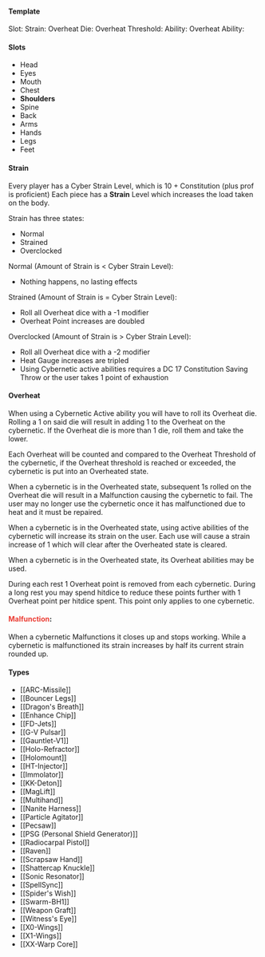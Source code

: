 #### Template
Slot: 
Strain:
Overheat Die:
Overheat Threshold: 
Ability:
Overheat Ability:
#### Slots
- Head
- Eyes
- Mouth
- Chest
- **Shoulders**
- Spine
- Back
- Arms
- Hands
- Legs
- Feet

#### Strain
Every player has a Cyber Strain Level, which is 10 + Constitution (plus prof is proficient) 
Each piece has a **Strain** Level which increases the load taken on the body. 

Strain has three states:
- Normal
- Strained
- Overclocked

Normal (Amount of Strain is < Cyber Strain Level):
- Nothing happens, no lasting effects

Strained (Amount of Strain is = Cyber Strain Level):
- Roll all Overheat dice with a -1 modifier
- Overheat Point increases are doubled

Overclocked (Amount of Strain is > Cyber Strain Level):
- Roll all Overheat dice with a -2 modifier
- Heat Gauge increases are tripled
- Using Cybernetic active abilities requires a DC 17 Constitution Saving Throw or the user takes 1 point of exhaustion




#### Overheat
When using a Cybernetic Active ability you will have to roll its Overheat die. Rolling a 1 on said die will result in adding 1 to the Overheat on the cybernetic. If the Overheat die is more than 1 die, roll them and take the lower.

Each Overheat will be counted and compared to the Overheat Threshold of the cybernetic, if the Overheat threshold is reached or exceeded, the cybernetic is put into an Overheated state. 

When a cybernetic is in the Overheated state, subsequent 1s rolled on the Overheat die will result in a Malfunction causing the cybernetic to fail. The user may no longer use the cybernetic once it has malfunctioned due to heat and it must be repaired.

When a cybernetic is in the Overheated state, using active abilities of the cybernetic will increase its strain on the user. Each use will cause a strain increase of 1 which will clear after the Overheated state is cleared.

When a cybernetic is in the Overheated state, its Overheat abilities may be used.

During each rest 1 Overheat point is removed from each cybernetic. During a long rest you may spend hitdice to reduce these points further with 1 Overheat point per hitdice spent. This point only applies to one cybernetic. 

#### <font style="color:#eb3d34">Malfunction</font>:
When a cybernetic Malfunctions it closes up and stops working. While a cybernetic is malfunctioned its strain increases by half its current strain rounded up. 
#### Types
- [[ARC-Missile]]
- [[Bouncer Legs]]
- [[Dragon's Breath]]
- [[Enhance Chip]]
- [[FD-Jets]]
- [[G-V Pulsar]]
- [[Gauntlet-V1]]
- [[Holo-Refractor]]
- [[Holomount]]
- [[HT-Injector]] 
- [[Immolator]]
- [[KK-Deton]]
- [[MagLift]]
- [[Multihand]]
- [[Nanite Harness]]
- [[Particle Agitator]]
- [[Pecsaw]]
- [[PSG (Personal Shield Generator)]]
- [[Radiocarpal Pistol]]
- [[Raven]]
- [[Scrapsaw Hand]]
- [[Shattercap Knuckle]]
- [[Sonic Resonator]] 
- [[SpellSync]]
- [[Spider's Wish]]
- [[Swarm-BH1]]
- [[Weapon Graft]]
- [[Witness's Eye]]
- [[X0-Wings]]
- [[X1-Wings]]
- [[XX-Warp Core]]